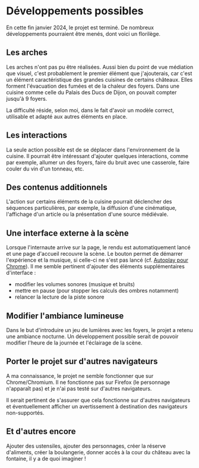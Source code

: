 # Développements possibles

En cette fin janvier 2024, le projet est terminé. De nombreux développements pourraient être menés, dont voici un florilège.

## Les arches

Les arches n'ont pas pu être réalisées. Aussi bien du point de vue médiation que visuel, c'est probablement le premier élément que j'ajouterais, car c'est un élément caractéristique des grandes cuisines de certains châteaux. Elles forment l'évacuation des fumées et de la chaleur des foyers. Dans une cuisine comme celle du Palais des Ducs de Dijon, on pouvait compter jusqu'à 9 foyers.

La difficulté réside, selon moi, dans le fait d'avoir un modèle correct, utilisable et adapté aux autres éléments en place.

## Les interactions

La seule action possible est de se déplacer dans l'environnement de la cuisine. Il pourrait être intéressant d'ajouter quelques interactions, comme par exemple, allumer un des foyers, faire du bruit avec une casserole, faire couler du vin d'un tonneau, etc.

## Des contenus additionnels

L'action sur certains éléments de la cuisine pourrait déclencher des séquences particulières, par exemple, la diffusion d'une cinématique, l'affichage d'un article ou la présentation d'une source médiévale.

## Une interface externe à la scène

Lorsque l'internaute arrive sur la page, le rendu est automatiquement lancé et une page d'accueil recouvre la scène. Le bouton permet de démarrer l'expérience et la musique, si celle-ci ne s'est pas lancé (cf. [Autoplay pour Chrome](https://developer.chrome.com/blog/autoplay)). Il me semble pertinent d'ajouter des éléments supplémentaires d'interface :

- modifier les volumes sonores (musique et bruits)
- mettre en pause (pour stopper les calculs des ombres notamment)
- relancer la lecture de la piste sonore

## Modifier l'ambiance lumineuse

Dans le but d'introduire un jeu de lumières avec les foyers, le projet a retenu une ambiance nocturne. Un développement possible serait de pouvoir modifier l'heure de la journée et l'éclairage de la scène.

## Porter le projet sur d'autres navigateurs

A ma connaissance, le projet ne semble fonctionner que sur Chrome/Chromium. Il ne fonctionne pas sur Firefox (le personnage n'apparaît pas) et je n'ai pas testé sur d'autres navigateurs.

Il serait pertinent de s'assurer que cela fonctionne sur d'autres navigateurs et éventuellement afficher un avertissement à destination des navigateurs non-supportés.

## Et d'autres encore

Ajouter des ustensiles, ajouter des personnages, créer la réserve d'aliments, créer la boulangerie, donner accès à la cour du château avec la fontaine, il y a de quoi imaginer !
